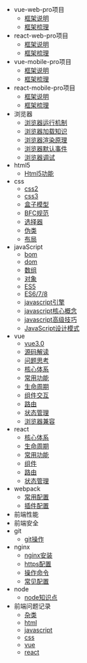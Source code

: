 * vue-web-pro项目
  * [框架说明](/_vue-web-pro/框架说明.md)
  * [框架梳理](/_vue-web-pro/框架梳理.md)
* react-web-pro项目
  * [框架说明](/_react-web-pro/框架说明.md)
  * [框架梳理](/_react-web-pro/框架梳理.md)
* vue-mobile-pro项目
  * [框架说明](/_vue-mobile-pro/框架说明.md)
  * [框架梳理](/_vue-mobile-pro/框架梳理.md)
* react-mobile-pro项目
  * [框架说明](/_react-mobile-pro/框架说明.md)
  * [框架梳理](/_react-mobile-pro/框架梳理.md)
* 浏览器
  * [浏览器运行机制](/_browser/浏览器运行机制.md)
  * [浏览器加载知识](/_browser/浏览器加载知识.md)
  * [浏览器渲染原理](/_browser/浏览器渲染原理.md)
  * [浏览器默认事件](/_browser/浏览器默认事件.md)
  * [浏览器调试](/_browser/浏览器调试.md)
* html5
  * [Html5功能](/_html5/Html5功能.md)
* css
  * [css2](/_css/css2.md)
  * [css3](/_css/css3.md)
  * [盒子模型](/_css/css盒子模型.md)
  * [BFC规范](/_css/BFC规范.md)
  * [选择器](/_css/选择器.md)
  * [伪类](/_css/伪类.md)
  * [布局](/_css/布局.md)
* javaScript
  * [bom](/_javascript/bom.md)
  * [dom](/_javascript/dom.md)
  * [数组](/_javascript/数组.md)
  * [对象](/_javascript/对象.md)
  * [ES5](/_javascript/es5.md)
  * [ES6/7/8](/_javascript/es6.md)
  * [javascript引擎](/_javascript/引擎.md)
  * [javascript核心概念](/_javascript/核心概念.md)
  * [javascript高级技巧](/_javascript/javascript高级技巧.md)
  * [JavaScript设计模式](/_javascript/JavaScript设计模式.md)
* vue
  * [vue3.0](/_vue/vue3.0.md)
  * [源码解读](/_vue/源码解读.md)
  * [问题思考](/_vue/问题思考.md)
  * [核心体系](/_vue/核心体系.md)
  * [常用功能](/_vue/常用功能.md)
  * [生命周期](/_vue/生命周期.md)
  * [组件交互](/_vue/组件交互.md)
  * [路由](/_vue/路由.md)
  * [状态管理](/_vue/状态管理.md)
  * [浏览器兼容](/_vue/浏览器兼容.md)
* react
  * [核心体系](/_react/核心体系.md)
  * [生命周期](/_react/生命周期.md)
  * [常用功能](/_react/常用功能.md)
  * [组件](/_react/组件.md)
  * [路由](/_react/路由.md)
  * [状态管理](/_react/状态管理.md)
* webpack
  * [常用配置](/_webpack/config.md)
  * [插件配置](/_webpack/plugin.md)
* 前端性能
* 前端安全
* git
  * [git操作](/_git/git操作.md)
* nginx
  * [nginx安装](/_nginx/install.md)
  * [https配置](/_nginx/https.md)
  * [操作命令](/_nginx/操作命令.md)
  * [常见配置](/_nginx/常见配置.md)
* node
  * [node知识点](/_node/node.md)
* 前端问题记录
  * [杂类](_problem/杂类.md)
  * [html](_problem/html.md)
  * [javascript](_problem/javascript.md)
  * [css](_problem/css.md)
  * [vue](_problem/vue.md)
  * [react](_problem/react.md)
